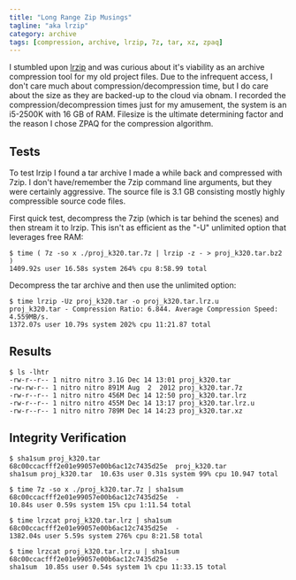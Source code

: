 ```yaml
---
title: "Long Range Zip Musings"
tagline: "aka lrzip"
category: archive 
tags: [compression, archive, lrzip, 7z, tar, xz, zpaq]
---
```


I stumbled upon [lrzip](https://github.com/ckolivas/lrzip) and was curious about it's viability as an archive compression tool for my old project files.  Due to the infrequent access, I don't care much about compression/decompression time, but I do care about the size as they are backed-up to the cloud via obnam.  I recorded the compression/decompression times just for my amusement, the system is an i5-2500K with 16 GB of RAM.  Filesize is the ultimate determining factor and the reason I chose ZPAQ for the compression algorithm.

## Tests

To test lrzip I found a tar archive I made a while back and compressed with 7zip.  I don't have/remember the 7zip command line arguments, but they were certainly aggressive. The source file is 3.1 GB consisting mostly highly compressible source code files.

First quick test, decompress the 7zip (which is tar behind the scenes) and then stream it to lrzip.  This isn't as efficient as the "-U" unlimited option that leverages free RAM:

    $ time ( 7z -so x ./proj_k320.tar.7z | lrzip -z - > proj_k320.tar.bz2 )
    1409.92s user 16.58s system 264% cpu 8:58.99 total

Decompress the tar archive and then use the unlimited option:

    $ time lrzip -Uz proj_k320.tar -o proj_k320.tar.lrz.u
    proj_k320.tar - Compression Ratio: 6.844. Average Compression Speed:  4.559MB/s.
    1372.07s user 10.79s system 202% cpu 11:21.87 total

## Results

    $ ls -lhtr
    -rw-r--r-- 1 nitro nitro 3.1G Dec 14 13:01 proj_k320.tar
    -rw-rw-r-- 1 nitro nitro 891M Aug  2  2012 proj_k320.tar.7z
    -rw-r--r-- 1 nitro nitro 456M Dec 14 12:50 proj_k320.tar.lrz
    -rw-r--r-- 1 nitro nitro 455M Dec 14 13:17 proj_k320.tar.lrz.u
	-rw-r--r-- 1 nitro nitro 789M Dec 14 14:23 proj_k320.tar.xz

## Integrity Verification

	$ sha1sum proj_k320.tar
	68c00ccacfff2e01e99057e00b6ac12c7435d25e  proj_k320.tar
	sha1sum proj_k320.tar  10.63s user 0.31s system 99% cpu 10.947 total

    $ time 7z -so x ./proj_k320.tar.7z | sha1sum
    68c00ccacfff2e01e99057e00b6ac12c7435d25e  -
    10.84s user 0.59s system 15% cpu 1:11.54 total

    $ time lrzcat proj_k320.tar.lrz | sha1sum
    68c00ccacfff2e01e99057e00b6ac12c7435d25e  -
    1382.04s user 5.59s system 276% cpu 8:21.58 total

	$ time lrzcat proj_k320.tar.lrz.u | sha1sum
	68c00ccacfff2e01e99057e00b6ac12c7435d25e  -
	sha1sum  10.85s user 0.54s system 1% cpu 11:33.15 total

